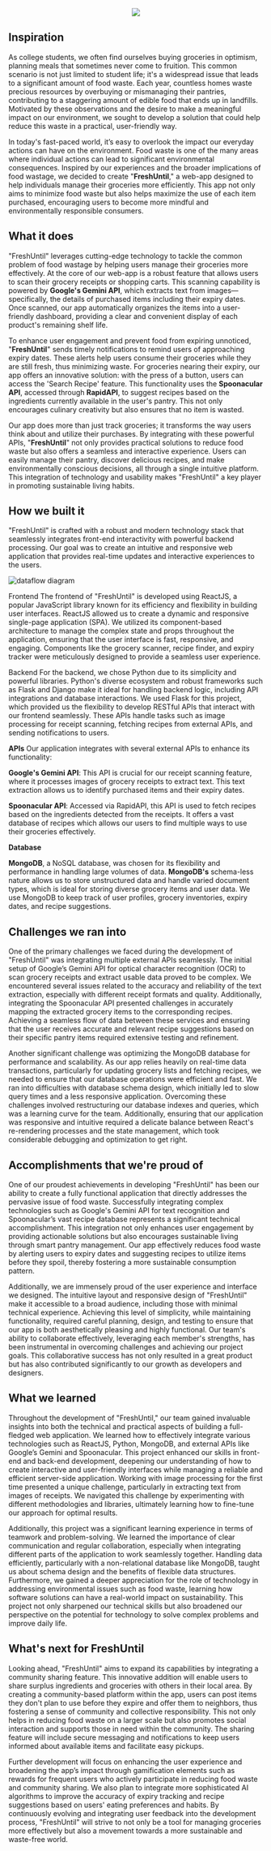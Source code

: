 <p align="center">
  <img src="https://raw.githubusercontent.com/aryankeluskar/FreshUntil/master/freshuntil_logo.png">
</p>

## Inspiration
As college students, we often find ourselves buying groceries in optimism, planning meals that sometimes never come to fruition. This common scenario is not just limited to student life; it's a widespread issue that leads to a significant amount of food waste. Each year, countless homes waste precious resources by overbuying or mismanaging their pantries, contributing to a staggering amount of edible food that ends up in landfills. Motivated by these observations and the desire to make a meaningful impact on our environment, we sought to develop a solution that could help reduce this waste in a practical, user-friendly way.

In today's fast-paced world, it’s easy to overlook the impact our everyday actions can have on the environment. Food waste is one of the many areas where individual actions can lead to significant environmental consequences. Inspired by our experiences and the broader implications of food wastage, we decided to create "**FreshUntil**," a web-app designed to help individuals manage their groceries more efficiently. This app not only aims to minimize food waste but also helps maximize the use of each item purchased, encouraging users to become more mindful and environmentally responsible consumers.

## What it does
"FreshUntil" leverages cutting-edge technology to tackle the common problem of food wastage by helping users manage their groceries more effectively. At the core of our web-app is a robust feature that allows users to scan their grocery receipts or shopping carts. This scanning capability is powered by **Google's Gemini API**, which extracts text from images—specifically, the details of purchased items including their expiry dates. Once scanned, our app automatically organizes the items into a user-friendly dashboard, providing a clear and convenient display of each product's remaining shelf life.

To enhance user engagement and prevent food from expiring unnoticed, "**FreshUntil**" sends timely notifications to remind users of approaching expiry dates. These alerts help users consume their groceries while they are still fresh, thus minimizing waste. For groceries nearing their expiry, our app offers an innovative solution: with the press of a button, users can access the 'Search Recipe' feature. This functionality uses the 
**Spoonacular API**, accessed through **RapidAPI**, to suggest recipes based on the ingredients currently available in the user's pantry. This not only encourages culinary creativity but also ensures that no item is wasted.

Our app does more than just track groceries; it transforms the way users think about and utilize their purchases. By integrating with these powerful APIs, "**FreshUntil**" not only provides practical solutions to reduce food waste but also offers a seamless and interactive experience. Users can easily manage their pantry, discover delicious recipes, and make environmentally conscious decisions, all through a single intuitive platform. This integration of technology and usability makes "FreshUntil" a key player in promoting sustainable living habits.

## How we built it
"FreshUntil" is crafted with a robust and modern technology stack that seamlessly integrates front-end interactivity with powerful backend processing. Our goal was to create an intuitive and responsive web application that provides real-time updates and interactive experiences to the users.

![dataflow diagram](https://raw.githubusercontent.com/MekhiHart/LAHacks-2024/main/lahack-dataflow.png)

Frontend
The frontend of "FreshUntil" is developed using ReactJS, a popular JavaScript library known for its efficiency and flexibility in building user interfaces. ReactJS allowed us to create a dynamic and responsive single-page application (SPA). We utilized its component-based architecture to manage the complex state and props throughout the application, ensuring that the user interface is fast, responsive, and engaging. Components like the grocery scanner, recipe finder, and expiry tracker were meticulously designed to provide a seamless user experience.

Backend
For the backend, we chose Python due to its simplicity and powerful libraries. Python's diverse ecosystem and robust frameworks such as Flask and Django make it ideal for handling backend logic, including API integrations and database interactions. We used Flask for this project, which provided us the flexibility to develop RESTful APIs that interact with our frontend seamlessly. These APIs handle tasks such as image processing for receipt scanning, fetching recipes from external APIs, and sending notifications to users.

**APIs**
Our application integrates with several external APIs to enhance its functionality:

**Google's Gemini API**: This API is crucial for our receipt scanning feature, where it processes images of grocery receipts to extract text. This text extraction allows us to identify purchased items and their expiry dates.


**Spoonacular API**: Accessed via RapidAPI, this API is used to fetch recipes based on the ingredients detected from the receipts. It offers a vast database of recipes which allows our users to find multiple ways to use their groceries effectively.

**Database**

**MongoDB**, a NoSQL database, was chosen for its flexibility and performance in handling large volumes of data. **MongoDB's** schema-less nature allows us to store unstructured data and handle varied document types, which is ideal for storing diverse grocery items and user data. We use MongoDB to keep track of user profiles, grocery inventories, expiry dates, and recipe suggestions.
## Challenges we ran into
One of the primary challenges we faced during the development of "FreshUntil" was integrating multiple external APIs seamlessly. The initial setup of Google’s Gemini API for optical character recognition (OCR) to scan grocery receipts and extract usable data proved to be complex. We encountered several issues related to the accuracy and reliability of the text extraction, especially with different receipt formats and quality. Additionally, integrating the Spoonacular API presented challenges in accurately mapping the extracted grocery items to the corresponding recipes. Achieving a seamless flow of data between these services and ensuring that the user receives accurate and relevant recipe suggestions based on their specific pantry items required extensive testing and refinement.

Another significant challenge was optimizing the MongoDB database for performance and scalability. As our app relies heavily on real-time data transactions, particularly for updating grocery lists and fetching recipes, we needed to ensure that our database operations were efficient and fast. We ran into difficulties with database schema design, which initially led to slow query times and a less responsive application. Overcoming these challenges involved restructuring our database indexes and queries, which was a learning curve for the team. Additionally, ensuring that our application was responsive and intuitive required a delicate balance between React's re-rendering processes and the state management, which took considerable debugging and optimization to get right.
## Accomplishments that we're proud of
One of our proudest achievements in developing "FreshUntil" has been our ability to create a fully functional application that directly addresses the pervasive issue of food waste. Successfully integrating complex technologies such as Google's Gemini API for text recognition and Spoonacular’s vast recipe database represents a significant technical accomplishment. This integration not only enhances user engagement by providing actionable solutions but also encourages sustainable living through smart pantry management. Our app effectively reduces food waste by alerting users to expiry dates and suggesting recipes to utilize items before they spoil, thereby fostering a more sustainable consumption pattern.

Additionally, we are immensely proud of the user experience and interface we designed. The intuitive layout and responsive design of "FreshUntil" make it accessible to a broad audience, including those with minimal technical experience. Achieving this level of simplicity, while maintaining functionality, required careful planning, design, and testing to ensure that our app is both aesthetically pleasing and highly functional. Our team's ability to collaborate effectively, leveraging each member's strengths, has been instrumental in overcoming challenges and achieving our project goals. This collaborative success has not only resulted in a great product but has also contributed significantly to our growth as developers and designers.
## What we learned
Throughout the development of "FreshUntil," our team gained invaluable insights into both the technical and practical aspects of building a full-fledged web application. We learned how to effectively integrate various technologies such as ReactJS, Python, MongoDB, and external APIs like Google’s Gemini and Spoonacular. This project enhanced our skills in front-end and back-end development, deepening our understanding of how to create interactive and user-friendly interfaces while managing a reliable and efficient server-side application. Working with image processing for the first time presented a unique challenge, particularly in extracting text from images of receipts. We navigated this challenge by experimenting with different methodologies and libraries, ultimately learning how to fine-tune our approach for optimal results.

Additionally, this project was a significant learning experience in terms of teamwork and problem-solving. We learned the importance of clear communication and regular collaboration, especially when integrating different parts of the application to work seamlessly together. Handling data efficiently, particularly with a non-relational database like MongoDB, taught us about schema design and the benefits of flexible data structures. Furthermore, we gained a deeper appreciation for the role of technology in addressing environmental issues such as food waste, learning how software solutions can have a real-world impact on sustainability. This project not only sharpened our technical skills but also broadened our perspective on the potential for technology to solve complex problems and improve daily life.
## What's next for FreshUntil
Looking ahead, "FreshUntil" aims to expand its capabilities by integrating a community sharing feature. This innovative addition will enable users to share surplus ingredients and groceries with others in their local area. By creating a community-based platform within the app, users can post items they don't plan to use before they expire and offer them to neighbors, thus fostering a sense of community and collective responsibility. This not only helps in reducing food waste on a larger scale but also promotes social interaction and supports those in need within the community. The sharing feature will include secure messaging and notifications to keep users informed about available items and facilitate easy pickups.

Further development will focus on enhancing the user experience and broadening the app’s impact through gamification elements such as rewards for frequent users who actively participate in reducing food waste and community sharing. We also plan to integrate more sophisticated AI algorithms to improve the accuracy of expiry tracking and recipe suggestions based on users' eating preferences and habits. By continuously evolving and integrating user feedback into the development process, "FreshUntil" will strive to not only be a tool for managing groceries more effectively but also a movement towards a more sustainable and waste-free world.
